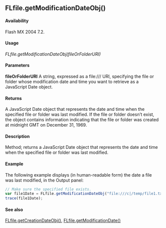 ## FLfile.getModificationDateObj()

#### Availability

Flash MX 2004 7.2.

#### Usage

*FLfile.getModificationDateObj(fileOrFolderURI)*

#### Parameters

**fileOrFolderURI** A string, expressed as a file:/// URI, specifying the file or folder whose modification date and time you want to retrieve as a JavaScript Date object.

#### Returns

A JavaScript Date object that represents the date and time when the specified file or folder was last modified. If the file or folder doesn’t exist, the object contains information indicating that the file or folder was created at midnight GMT on December 31, 1969.

#### Description

Method; returns a JavaScript Date object that represents the date and time when the specified file or folder was last modified.

#### Example

The following example displays (in human-readable form) the date a file was last modified, in the Output panel:

```javascript
// Make sure the specified file exists.
var file1Date = FLfile.getModificationDateObj("file:///c|/temp/file1.txt");
trace(file1Date);
```

#### See also

[FLfile.getCreationDateObj()](../FLfile_object/FLfile5.md), [FLfile.getModificationDate()](../FLfile_object/FLfile6.md)
